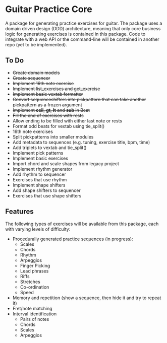 # Guitar Practice Core

A package for generating practice exercises for guitar. The package uses a domain driven design (DDD) architecture, meaning that only core business logic for generating exercises is contained in this package. Code to integrate with a web API or the command-line will be contained in another repo (yet to be implemented).

## To Do

- ~~Create domain models~~
- ~~Create sequencer~~
- ~~Implement 16th note exercise~~
- ~~Implement list_exercises and get_exercise~~
- ~~Implement basic vextab formatter~~
- ~~Convert sequenceshifters into pickpattern that can take another pickpattern as a frozen argument~~
- ~~Implement __ceil__, __gt__, __lt__ and __sub__ in Beat~~
- ~~Fill the end of exercises with rests~~
- Allow ending to be filled with either last note or rests
- Format odd beats for vextab using tie_split()
- 16th note exercises
- Split pickpatterns into smaller modules
- Add metadata to sequences (e.g. tuning, exercise title, bpm, time) 
- Add triplets to vextab and tie_split()
- Implement pick patterns
- Implement basic exercises
- Import chord and scale shapes from legacy project
- Implement rhythm generator
- Add rhythm to sequencer
- Exercises that use rhythm
- Implement shape shifters
- Add shape shifters to sequencer
- Exercises that use shape shifters


## Features

The following types of exercises will be available from this package, each with varying levels of difficulty:
- Procedurally generated practice sequences (in progress):
  - Scales
  - Chords
  - Rhythm
  - Arpeggios
  - Finger Picking
  - Lead phrases
  - Riffs
  - Stretches
  - Co-ordination
  - Speed
- Memory and repetition (show a sequence, then hide it and try to repeat it)
- Fret/note matching
- Interval identification
  - Pairs of notes
  - Chords
  - Scales
  - Arpeggios
 